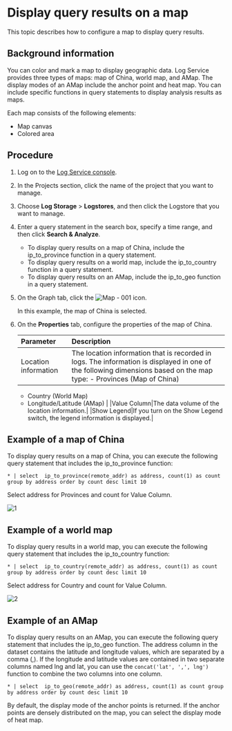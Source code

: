 # Display query results on a map

This topic describes how to configure a map to display query results.

## Background information

You can color and mark a map to display geographic data. Log Service provides three types of maps: map of China, world map, and AMap. The display modes of an AMap include the anchor point and heat map. You can include specific functions in query statements to display analysis results as maps.

Each map consists of the following elements:

-   Map canvas
-   Colored area

## Procedure

1.  Log on to the [Log Service console](https://sls.console.aliyun.com).

2.  In the Projects section, click the name of the project that you want to manage.

3.  Choose **Log Storage** \> **Logstores**, and then click the Logstore that you want to manage.

4.  Enter a query statement in the search box, specify a time range, and then click **Search & Analyze**.

    -   To display query results on a map of China, include the ip\_to\_province function in a query statement.
    -   To display query results on a world map, include the ip\_to\_country function in a query statement.
    -   To display query results on an AMap, include the ip\_to\_geo function in a query statement.
5.  On the Graph tab, click the ![Map - 001](https://static-aliyun-doc.oss-accelerate.aliyuncs.com/assets/img/en-US/4357895951/p93123.png) icon.

    In this example, the map of China is selected.

6.  On the **Properties** tab, configure the properties of the map of China.

    |Parameter|Description|
    |:--------|:----------|
    |Location information|The location information that is recorded in logs. The information is displayed in one of the following dimensions based on the map type:     -   Provinces \(Map of China\)
    -   Country \(World Map\)
    -   Longitude/Latitude \(AMap\) |
    |Value Column|The data volume of the location information.|
    |Show Legend|If you turn on the Show Legend switch, the legend information is displayed.|


## Example of a map of China

To display query results on a map of China, you can execute the following query statement that includes the ip\_to\_province function:

```
* | select  ip_to_province(remote_addr) as address, count(1) as count group by address order by count desc limit 10
```

Select address for Provinces and count for Value Column.

![1](https://static-aliyun-doc.oss-accelerate.aliyuncs.com/assets/img/en-US/0652222061/p129975.png)

## Example of a world map

To display query results in a world map, you can execute the following query statement that includes the ip\_to\_country function:

```
* | select  ip_to_country(remote_addr) as address, count(1) as count group by address order by count desc limit 10
```

Select address for Country and count for Value Column.

![2](https://static-aliyun-doc.oss-accelerate.aliyuncs.com/assets/img/en-US/1652222061/p129976.png)

## Example of an AMap

To display query results on an AMap, you can execute the following query statement that includes the ip\_to\_geo function. The address column in the dataset contains the latitude and longitude values, which are separated by a comma \(,\). If the longitude and latitude values are contained in two separate columns named lng and lat, you can use the `concat('lat', ',', lng')` function to combine the two columns into one column.

```
* | select  ip_to_geo(remote_addr) as address, count(1) as count group by address order by count desc limit 10
```

By default, the display mode of the anchor points is returned. If the anchor points are densely distributed on the map, you can select the display mode of heat map.

